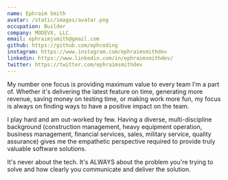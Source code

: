 ```yaml
---
name: Ephraim Smith
avatar: /static/images/avatar.png
occupation: Builder
company: MODEVX, LLC.
email: ephraimjsmith@gmail.com
github: https://github.com/ephcoding
instagram: https://www.instagram.com/ephraimsmithdev
linkedin: https://www.linkedin.com/in/ephraimsmithdev/
twitter: https://twitter.com/ephraimsmithdev
---
```


My number one focus is providing maximum value to every team I'm a part of. Whether it's delivering the latest feature on time, generating more revenue, saving money on testing time, or making work more fun, my focus is always on finding ways to have a positive impact on the team.

I play hard and am out-worked by few. Having a diverse, multi-discipline background (construction management, heavy equipment operation, business management, financial services, sales, military service, quality assurance) gives me the empathetic perspective required to provide truly valuable software solutions.

It's never about the tech. It's ALWAYS about the problem you're trying to solve and how clearly you communicate and deliver the solution.
